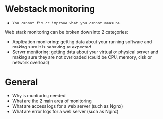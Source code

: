 # Webstack monitoring

* ` You cannot fix or improve what you cannot measure `
 
Web stack monitoring can be broken down into 2 categories:
  * Application monitoring: getting data about your running software and making sure it is behaving as expected
  * Server monitoring: getting data about your virtual or physical server and making sure they are not overloaded (could be CPU, memory, disk or network overload)

# General
* Why is monitoring needed
* What are the 2 main area of monitoring
* What are access logs for a web server (such as Nginx)
* What are error logs for a web server (such as Nginx)
